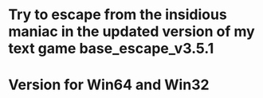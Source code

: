# Try to escape from the insidious maniac in the updated version of my text game base_escape_v3.5.1
# Version for Win64 and Win32

